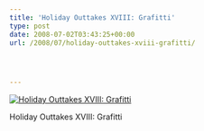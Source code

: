 ```yaml
---
title: 'Holiday Outtakes XVIII: Grafitti'
type: post
date: 2008-07-02T03:43:25+00:00
url: /2008/07/holiday-outtakes-xviii-grafitti/




---
```

<div class="flickr">
  <a href="http://www.flickr.com/photos/schreibblogade/2630958429/" title="Holiday Outtakes XVIII: Grafitti"><img src="//farm4.static.flickr.com/3103/2630958429_7b5f3d8791.jpg" alt="Holiday Outtakes XVIII: Grafitti" /></a></p>

  <p>
    Holiday Outtakes <span class="caps">XVIII</span>: Grafitti
  </p>
</div>
